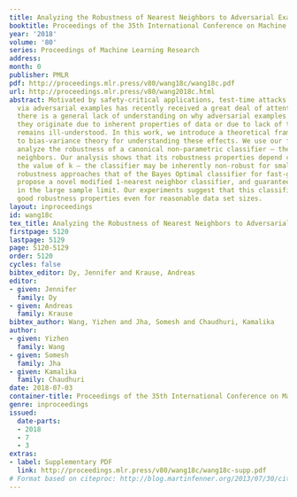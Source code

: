 ```yaml
---
title: Analyzing the Robustness of Nearest Neighbors to Adversarial Examples
booktitle: Proceedings of the 35th International Conference on Machine Learning
year: '2018'
volume: '80'
series: Proceedings of Machine Learning Research
address: 
month: 0
publisher: PMLR
pdf: http://proceedings.mlr.press/v80/wang18c/wang18c.pdf
url: http://proceedings.mlr.press/v80/wang2018c.html
abstract: Motivated by safety-critical applications, test-time attacks on classifiers
  via adversarial examples has recently received a great deal of attention. However,
  there is a general lack of understanding on why adversarial examples arise; whether
  they originate due to inherent properties of data or due to lack of training samples
  remains ill-understood. In this work, we introduce a theoretical framework analogous
  to bias-variance theory for understanding these effects. We use our framework to
  analyze the robustness of a canonical non-parametric classifier – the k-nearest
  neighbors. Our analysis shows that its robustness properties depend critically on
  the value of k – the classifier may be inherently non-robust for small k, but its
  robustness approaches that of the Bayes Optimal classifier for fast-growing k. We
  propose a novel modified 1-nearest neighbor classifier, and guarantee its robustness
  in the large sample limit. Our experiments suggest that this classifier may have
  good robustness properties even for reasonable data set sizes.
layout: inproceedings
id: wang18c
tex_title: Analyzing the Robustness of Nearest Neighbors to Adversarial Examples
firstpage: 5120
lastpage: 5129
page: 5120-5129
order: 5120
cycles: false
bibtex_editor: Dy, Jennifer and Krause, Andreas
editor:
- given: Jennifer
  family: Dy
- given: Andreas
  family: Krause
bibtex_author: Wang, Yizhen and Jha, Somesh and Chaudhuri, Kamalika
author:
- given: Yizhen
  family: Wang
- given: Somesh
  family: Jha
- given: Kamalika
  family: Chaudhuri
date: 2018-07-03
container-title: Proceedings of the 35th International Conference on Machine Learning
genre: inproceedings
issued:
  date-parts:
  - 2018
  - 7
  - 3
extras:
- label: Supplementary PDF
  link: http://proceedings.mlr.press/v80/wang18c/wang18c-supp.pdf
# Format based on citeproc: http://blog.martinfenner.org/2013/07/30/citeproc-yaml-for-bibliographies/
---
```


